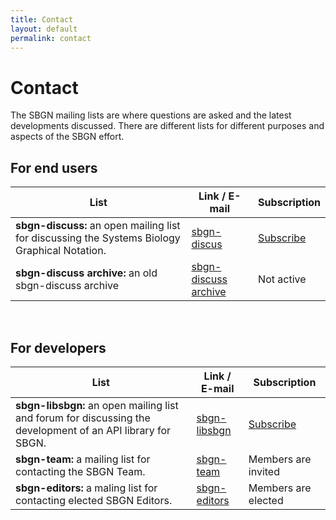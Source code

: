 ```yaml
---
title: Contact
layout: default
permalink: contact
---
```


# Contact

The SBGN mailing lists are where questions are asked and the latest developments discussed. There are different lists for different purposes and aspects of the SBGN effort.

## For end users

 List | Link / E-mail | Subscription
--|--|--
**sbgn-discuss:** an open mailing list for discussing the Systems Biology Graphical Notation. | [sbgn-discus](https://groups.google.com/forum/#!forum/sbgn-discuss) | [Subscribe](https://groups.google.com/forum/#!forum/sbgn-discuss) <br />
**sbgn-discuss archive:** an old sbgn-discuss archive | [sbgn-discuss archive](https://lists.caltech.edu/pipermail/sbgn-discuss/) | Not active

<br />

## For developers

 List | Link / E-mail | Subscription
--|--|--
**sbgn-libsbgn:** an open mailing list and forum for discussing the development of an API library for SBGN. | [sbgn-libsbgn](http://sourceforge.net/mailarchive/forum.php?forum_name=sbgn-libsbgn) | [Subscribe](https://lists.sourceforge.net/lists/listinfo/sbgn-libsbgn)
**sbgn-team:** a mailing list for contacting the SBGN Team. | [sbgn-team](https://groups.google.com/forum/#!forum/sbgn-team) | Members are invited
**sbgn-editors:** a maling list for contacting elected SBGN Editors. | [sbgn-editors](mailto:sbgn-editors@gouglegroups.co) | Members are elected
